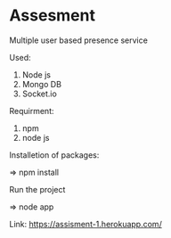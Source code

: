 # Assesment

Multiple user based presence service

 Used:
1. Node js
2. Mongo DB
3. Socket.io

Requirment:

1. npm
2. node js

 Installetion of packages:
 
=> npm install

 Run the project
 
=> node app

Link: https://assisment-1.herokuapp.com/
